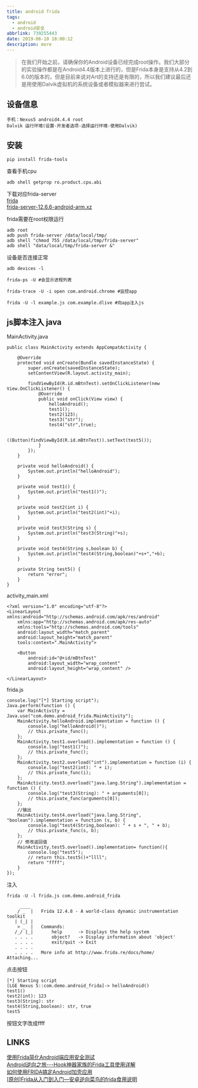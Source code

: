```yaml
---
title: android frida
tags:
  - android
  - android安全
abbrlink: 739255443
date: 2019-06-10 18:00:12
description: more
---
```


> 在我们开始之前，请确保你的Android设备已经完成root操作。我们大部分的实验操作都是在Android4.4版本上进行的，但是Frida本身是支持从4.2到6.0的版本的，但是目前来说对Art的支持还是有限的，所以我们建议最后还是用使用Dalvik虚拟机的系统设备或者模拟器来进行尝试。

## 设备信息

```
手机：Nexus5 android4.4.4 root 
Dalvik 运行环境(设置-开发者选项-选择运行环境-使用Dalvik)  
```

## 安装

```
pip install frida-tools

```
查看手机cpu
```
adb shell getprop ro.product.cpu.abi 
```

下载对应frida-server  
[frida](https://github.com/frida/frida/releases)  
[frida-server-12.6.6-android-arm.xz](https://github.com/frida/frida/releases/download/12.6.6/frida-server-12.6.6-android-arm.xz)  

frida需要在root权限运行  
```
adb root
adb push frida-server /data/local/tmp/
adb shell "chmod 755 /data/local/tmp/frida-server"
adb shell "data/local/tmp/frida-server &"

```

设备是否连接正常  
```
adb devices -l
```

```
frida-ps -U #会显示进程列表
```

```
frida-trace -U -i open com.android.chrome #监控app
```

```
frida -U -l example.js com.example.dlive #向app注入js
```

## js脚本注入 java

MainActivity.java  

```
public class MainActivity extends AppCompatActivity {

    @Override
    protected void onCreate(Bundle savedInstanceState) {
        super.onCreate(savedInstanceState);
        setContentView(R.layout.activity_main);

        findViewById(R.id.mBtnTest).setOnClickListener(new View.OnClickListener() {
            @Override
            public void onClick(View view) {
                helloAndroid();
                test1();
                test2(123);
                test3("str");
                test4("str",true);

                ((Button)findViewById(R.id.mBtnTest)).setText(test5());
            }
        });
    }

    private void helloAndroid() {
        System.out.println("helloAndroid");
    }

    private void test1() {
        System.out.println("test1()");
    }

    private void test2(int i) {
        System.out.println("test2(int)"+i);
    }

    private void test3(String s) {
        System.out.println("test3(String)"+s);
    }

    private void test4(String s,boolean b) {
        System.out.println("test4(String,boolean)"+s+","+b);
    }

    private String test5() {
        return "error";
    }
}
```

activity_main.xml  

```
<?xml version="1.0" encoding="utf-8"?>
<LinearLayout xmlns:android="http://schemas.android.com/apk/res/android"
    xmlns:app="http://schemas.android.com/apk/res-auto"
    xmlns:tools="http://schemas.android.com/tools"
    android:layout_width="match_parent"
    android:layout_height="match_parent"
    tools:context=".MainActivity">
    
    <Button
        android:id="@+id/mBtnTest"
        android:layout_width="wrap_content"
        android:layout_height="wrap_content" />

</LinearLayout>
```

frida.js  
```
console.log("[*] Starting script");
Java.perform(function () {
    var MainActivity = Java.use("com.demo.android_frida.MainActivity");
    MainActivity.helloAndroid.implementation = function () {
        console.log("helloAndroid()");
        // this.private_func();
    };
    MainActivity.test1.overload().implementation = function () {
        console.log("test1()");
        // this.private_func();
    };
    MainActivity.test2.overload("int").implementation = function (i) {
        console.log("test2(int): " + i);
        // this.private_func(i);
    };
    MainActivity.test3.overload("java.lang.String").implementation = function () {
        console.log("test3(String): " + arguments[0]);
        // this.private_func(arguments[0]);
    };
    //输出
    MainActivity.test4.overload("java.lang.String", "boolean").implementation = function (s, b) {
        console.log("test4(String,boolean): " + s + ", " + b);
        // this.private_func(s, b);
    };
    // 修改返回值
    MainActivity.test5.overload().implementation= function(){
        console.log("test5");
        // return this.test5()+"llll";
        return "ffff";
    }
});
```

注入  
```
frida -U -l frida.js com.demo.android_frida

     ____
    / _  |   Frida 12.4.8 - A world-class dynamic instrumentation toolkit
   | (_| |
    > _  |   Commands:
   /_/ |_|       help      -> Displays the help system
   . . . .       object?   -> Display information about 'object'
   . . . .       exit/quit -> Exit
   . . . .
   . . . .   More info at http://www.frida.re/docs/home/
Attaching... 
```

点击按钮  
```
[*] Starting script
[LGE Nexus 5::com.demo.android_frida]-> helloAndroid()
test1()
test2(int): 123
test3(String): str
test4(String,boolean): str, true
test5
```

按钮文字改成ffff  

## LINKS
[使用Frida简化Android端应用安全测试](https://www.cnblogs.com/dliv3/p/6753868.html)  
[Android逆向之旅---Hook神器家族的Frida工具使用详解](https://blog.csdn.net/jiangwei0910410003/article/details/80372118)  
[如何使用FRIDA搞定Android加壳应用](https://www.anquanke.com/post/id/163390)  
[[原创]Frida从入门到入门—安卓逆向菜鸟的frida食用说明](https://bbs.pediy.com/thread-226846.htm)  